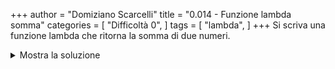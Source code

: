 +++
author = "Domiziano Scarcelli"
title = "0.014 - Funzione lambda somma"
categories = [
    "Difficoltà 0",
]
tags = [
    "lambda",
]
+++
Si scriva una funzione lambda che ritorna la somma di due numeri.

<details>
<summary>Mostra la soluzione</summary>
```python
somma = lambda x, y: x + y
```

</details>
